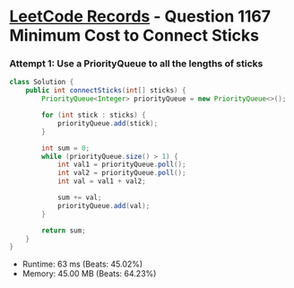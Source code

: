# [LeetCode Records](../../README.md) - Question 1167 Minimum Cost to Connect Sticks

### Attempt 1: Use a PriorityQueue to all the lengths of sticks
```java
class Solution {
    public int connectSticks(int[] sticks) {
        PriorityQueue<Integer> priorityQueue = new PriorityQueue<>();

        for (int stick : sticks) {
            priorityQueue.add(stick);
        }

        int sum = 0;
        while (priorityQueue.size() > 1) {
            int val1 = priorityQueue.poll();
            int val2 = priorityQueue.poll();
            int val = val1 + val2;

            sum += val;
            priorityQueue.add(val);
        }

        return sum;
    }
}
```
- Runtime: 63 ms (Beats: 45.02%)
- Memory: 45.00 MB (Beats: 64.23%)

<br>
